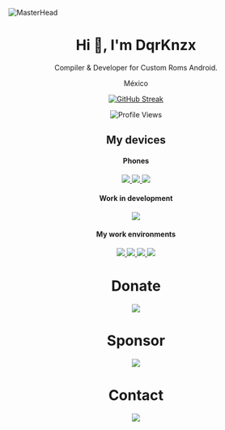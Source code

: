 ![MasterHead](https://1.bp.blogspot.com/-7A4WynwLsMw/XbBpCXG8fHI/AAAAAAAAMt4/uOa1bpLskYgrwGbllhSu2SDj_Mig8SXJQCLcBGAsYHQ/s1600/2000_600px.gif)
<h1 align="center">Hi 👋, I'm DqrKnzx</h1>
<p align="center">Compiler & Developer for Custom Roms Android.</p>
<p align="center">México</p>

<p align="center">
  <a href="https://git.io/streak-stats">
    <img src="https://github-readme-streak-stats-seven-jet.vercel.app?user=DqrKnzx&theme=transparent&date_format=M%20j%5B%2C%20Y%5D" alt="GitHub Streak" />
  </a>
</p>

<p align="center">
  <img src="https://komarev.com/ghpvc/?username=DqrKnzx&style=for-the-badge&color=3ddc84&label=Visited+People" alt="Profile Views" />
</p>

<h2 align="center">My devices</h2>

<h4 align="center">Phones</h4>
<p align="center">
  <a href="https://www.mi.com/es/product/poco-f5-pro">
    <img src="https://img.shields.io/badge/Poco%20F5%20Pro-ff6900?style=flat-square&logo=xiaomi&logoColor=ffffff">
  </a>
  <a href="https://www.mi.com/es/product/poco-f3/">
    <img src="https://img.shields.io/badge/Poco%20F3-ff6900?style=flat-square&logo=xiaomi&logoColor=ffffff">
  </a>
  <a href="https://www.mi.com/es/redmi-note-7/">
    <img src="https://img.shields.io/badge/Xiaomi%20Redmi%20Note%207-ff6900?style=flat-square&logo=xiaomi&logoColor=ffffff">
  </a>
</p>

<h4 align="center">Work in development</h4>
<p align="center">
  <a href="https://github.com/Xiaomi-SM8475-Mondrian">
    <img src="https://img.shields.io/badge/SM8475%20Development-ff6900?style=flat-square&logo=xiaomi&logoColor=ffffff">
  </a>
</p>

<h4 align="center">My work environments</h4>
<p align="center">
  <a href="https://www.android.com/android-15">
    <img src="https://img.shields.io/badge/Android%2015-3ddc84?style=for-the-badge&logo=android&logoColor=ffffff">
  </a>
  <a href="https://www.archlinux.org/">
    <img src="https://img.shields.io/badge/Arch%20Linux-1793d1?style=for-the-badge&logo=archlinux&logoColor=ffffff">
  </a>
  <a href="https://getfedora.org/">
    <img src="https://img.shields.io/badge/Fedora-294172?style=for-the-badge&logo=fedora&logoColor=ffffff">
  </a>
  <a href="https://ubuntu.com/download/desktop">
    <img src="https://img.shields.io/badge/Ubuntu-E95420?style=for-the-badge&logo=ubuntu&logoColor=ffffff">
  </a>
</p>

<h1 align="center">Donate</h1>
<p align="center">
  <a href="https://www.paypal.com/paypalme/DavidM3xican">
    <img src="https://img.shields.io/badge/Donate-3b7bbf?style=for-the-badge&logo=paypal&logoColor=ffffff">
  </a>
</p>

<h1 align="center">Sponsor</h1>
<p align="center">
  <a href="https://github.com/sponsors/DqrKnzx">
    <img src="https://img.shields.io/badge/Sponsor%20Me-%23ea4aaa?style=for-the-badge&logo=github&logoColor=ffffff&label=%E2%9D%A4">
  </a>
</p>

<h1 align="center">Contact</h1>
<p align="center">
  <a href="https://t.me/DqrKnz">
    <img src="https://img.shields.io/badge/%40DqrKnz-0088cc?style=for-the-badge&logo=telegram&logoColor=ffffff">
  </a>
</p>
